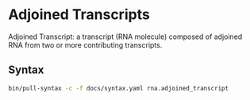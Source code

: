 # Adjoined Transcripts

<!-- ## Definition -->

Adjoined Transcript: a transcript (RNA molecule) composed of adjoined RNA from two or more contributing transcripts.

## Syntax

```sh exec="true"
bin/pull-syntax -c -f docs/syntax.yaml rna.adjoined_transcript
```
